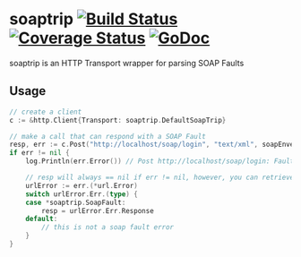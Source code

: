 soaptrip [![Build Status](https://travis-ci.org/kylewolfe/soaptrip.svg?branch=master)](https://travis-ci.org/kylewolfe/soaptrip) [![Coverage Status](https://coveralls.io/repos/kylewolfe/soaptrip/badge.svg)](https://coveralls.io/r/kylewolfe/soaptrip) [![GoDoc](http://godoc.org/github.com/kylewolfe/soaptrip?status.svg)](http://godoc.org/github.com/kylewolfe/soaptrip) 
=========

soaptrip is an HTTP Transport wrapper for parsing SOAP Faults

## Usage

```go
// create a client
c := &http.Client{Transport: soaptrip.DefaultSoapTrip}

// make a call that can respond with a SOAP Fault
resp, err := c.Post("http://localhost/soap/login", "text/xml", soapEnvelopeReader)
if err != nil {
	log.Println(err.Error()) // Post http://localhost/soap/login: FaultCode: 'faultcode' FaultString: 'fault string'

	// resp will always == nil if err != nil, however, you can retrieve the original resp
	urlError := err.(*url.Error)
	switch urlError.Err.(type) {
	case *soaptrip.SoapFault:
		resp = urlError.Err.Response
	default:
		// this is not a soap fault error
	}
}
```
